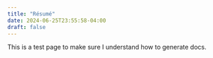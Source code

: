 ```yaml
---
title: "Résumé"
date: 2024-06-25T23:55:58-04:00
draft: false
---
```


This is a test page to make sure I understand how to generate docs.